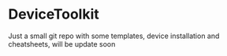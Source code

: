# DeviceToolkit

Just a small git repo with some templates, device installation and cheatsheets, will be update soon
